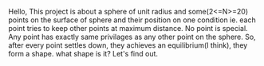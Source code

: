 Hello,
This project is about a sphere of unit radius and some(2<=N>=20) points on the surface of sphere and their position on one condition ie. each point tries to keep other points at maximum distance. 
No point is special. Any point has exactly same privilages as any other point on the sphere. 
So, after every point settles down, they achieves an equilibrium(I think), they form a shape. what shape is it? Let's find out.
